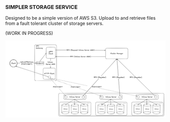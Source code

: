 ### SIMPLER STORAGE SERVICE ###

Designed to be a simple version of AWS S3. Upload to and retrieve files
from a fault tolerant cluster of storage servers.

(WORK IN PROGRESS)

![Tentative Architecture](./tentative_architecture.png)
